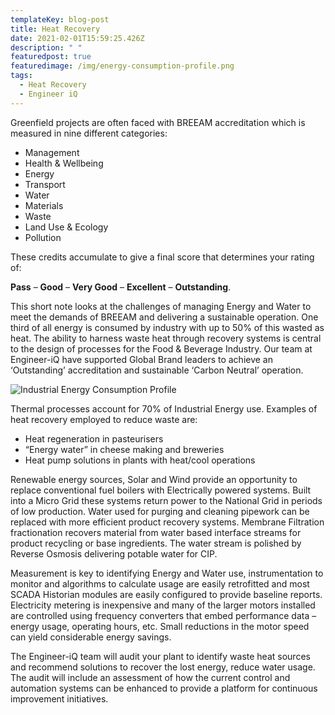 ```yaml
---
templateKey: blog-post
title: Heat Recovery
date: 2021-02-01T15:59:25.426Z
description: " "
featuredpost: true
featuredimage: /img/energy-consumption-profile.png
tags:
  - Heat Recovery
  - Engineer iQ
---
```

Greenfield projects are often faced with BREEAM accreditation which is measured in nine different categories:

* Management
* Health & Wellbeing
* Energy
* Transport
* Water
* Materials
* Waste
* Land Use & Ecology
* Pollution

These credits accumulate to give a final score that determines your rating of:

**Pass** – **Good** – **Very Good** – **Excellent** – **Outstanding**.

This short note looks at the challenges of managing Energy and Water to meet the demands of BREEAM and delivering a sustainable operation. One third of all energy is consumed by industry with up to 50% of this wasted as heat.  The ability to harness waste heat through recovery systems is central to the design of processes for the Food & Beverage Industry. Our team at Engineer-iQ have supported Global Brand leaders to achieve an ‘Outstanding’ accreditation and sustainable ‘Carbon Neutral’ operation.

![Industrial Energy Consumption Profile](/img/energy-consumption-profile.png)

Thermal processes account for 70% of Industrial Energy use. Examples of heat recovery employed to reduce waste are:

* Heat regeneration in pasteurisers
* “Energy water” in cheese making and breweries
* Heat pump solutions in plants with heat/cool operations

Renewable energy sources, Solar and Wind provide an opportunity to replace conventional fuel boilers with Electrically powered systems. Built into a Micro Grid these systems return power to the National Grid in periods of low production.
Water used for purging and cleaning pipework can be replaced with more efficient product recovery systems. Membrane Filtration fractionation recovers material from water based interface streams for product recycling or base ingredients. The water stream is polished by Reverse Osmosis delivering potable water for CIP.

Measurement is key to identifying Energy and Water use, instrumentation to monitor and algorithms to calculate usage are easily retrofitted and most SCADA Historian modules are easily configured to provide baseline reports. Electricity metering is inexpensive and many of the larger motors installed are controlled using frequency converters that embed performance data – energy usage, operating hours, etc. Small reductions in the motor speed can yield considerable energy savings.

The Engineer-iQ team will audit your plant to identify waste heat sources and recommend solutions to recover the lost energy, reduce water usage. The audit will include an assessment of how the current control and automation systems can be enhanced to provide a platform for continuous improvement initiatives.
